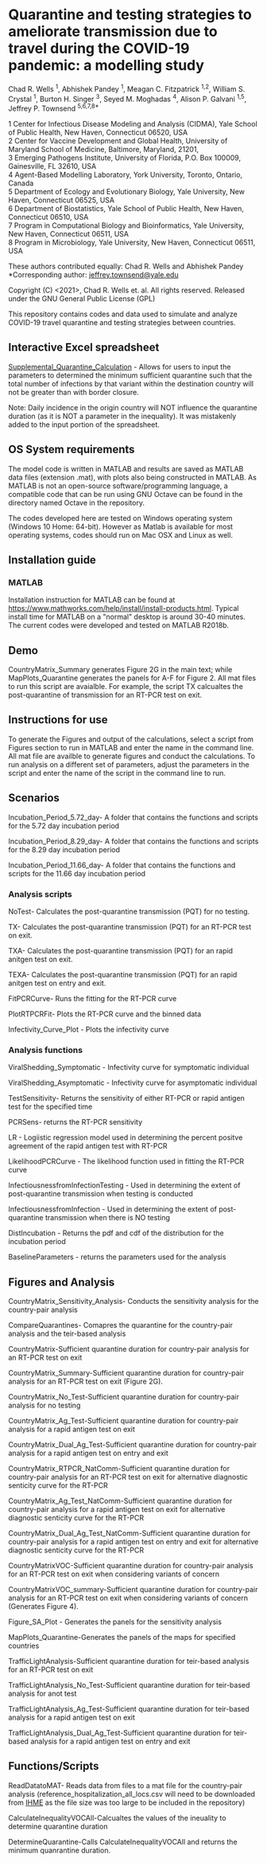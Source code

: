 # Quarantine and testing strategies to ameliorate transmission due to travel during the COVID-19 pandemic: a modelling study
Chad R. Wells <sup>1</sup>, Abhishek Pandey <sup>1</sup>, Meagan C. Fitzpatrick <sup>1,2</sup>, William S. Crystal <sup>1</sup>, Burton H. Singer <sup>3</sup>, Seyed M. Moghadas <sup>4</sup>, Alison P. Galvani <sup>1,5</sup>, Jeffrey P. Townsend <sup>5,6,7,8*</sup>


1 Center for Infectious Disease Modeling and Analysis (CIDMA), Yale School of Public Health, New Haven, Connecticut 06520, USA <br /> 
2 Center for Vaccine Development and Global Health, University of Maryland School of Medicine, Baltimore, Maryland, 21201, <br /> 
3 Emerging Pathogens Institute, University of Florida, P.O. Box 100009, Gainesville, FL 32610, USA <br /> 
4 Agent-Based Modelling Laboratory, York University, Toronto, Ontario, Canada <br /> 
5 Department of Ecology and Evolutionary Biology, Yale University, New Haven, Connecticut 06525, USA <br />
6 Department of Biostatistics, Yale School of Public Health, New Haven, Connecticut 06510, USA <br /> 
7 Program in Computational Biology and Bioinformatics, Yale University, New Haven, Connecticut 06511, USA <br /> 
8 Program in Microbiology, Yale University, New Haven, Connecticut 06511, USA <br /> 

These authors contributed equally: Chad R. Wells and Abhishek Pandey<br /> 
*Corresponding author: jeffrey.townsend@yale.edu

Copyright (C) <2021>, Chad R. Wells et. al. All rights reserved. Released under the GNU General Public License (GPL)

This repository contains codes and data used to simulate and analyze COVID-19 travel quarantine and testing strategies between countries.

## Interactive Excel spreadsheet
[Supplemental_Quarantine_Calculation](https://github.com/WellsRC/Quarantine-and-testing-to-ameliorate-transmission-due-to-travel-during-COVID-19-pandemic/blob/main/Supplementary_File.xlsx) - Allows for users to input the parameters to determined the minimum sufficient quarantine such that the total number of infections by that variant within the destination country will not be greater than with border closure. 

Note: Daily incidence in the origin country will NOT influence the quarantine duration (as it is NOT a parameter in the inequality). It was mistakenly added to the input portion of the spreadsheet.

## OS System requirements
The model code is written in MATLAB and results are saved as MATLAB data files (extension .mat), with plots also being constructed in MATLAB. As MATLAB is not an open-source software/programming language, a compatible code that can be run using GNU Octave can be found in the directory named Octave in the repository.

The codes developed here are tested on Windows operating system (Windows 10 Home: 64-bit). However as Matlab is available for most operating systems, codes should run on Mac OSX and Linux as well.

## Installation guide
### MATLAB
Installation instruction for MATLAB can be found at https://www.mathworks.com/help/install/install-products.html. Typical install time for MATLAB on a "normal" desktop is around 30-40 minutes. The current codes were developed and tested on MATLAB R2018b.

## Demo
CountryMatrix_Summary generates Figure 2G in the main text; while MapPlots_Quarantine generates the panels for A-F for Figure 2. All mat files to run this script are avaialble. For example, the script TX calcualtes the post-quarantine of transmission for an RT-PCR test on exit.
## Instructions for use
To generate the Figures and output of the calculations, select a script from Figures section to run in MATLAB and enter the name in the command line. All mat file are availble to generate figures and conduct the calculations. To run analysis on a different set of parameters, adjust the parameters in the script and enter the name of the script in the command line to run.

## Scenarios
Incubation_Period_5.72_day- A folder that contains the functions and scripts for the 5.72 day incubation period

Incubation_Period_8.29_day- A folder that contains the functions and scripts for the 8.29 day incubation period

Incubation_Period_11.66_day- A folder that contains the functions and scripts for the 11.66 day incubation period
### Analysis scripts
NoTest- Calculates the post-quarantine transmission (PQT) for no testing.

TX- Calculates the post-quarantine transmission (PQT) for an RT-PCR test on exit.

TXA- Calculates the post-quarantine transmission (PQT) for an rapid anitgen test on exit.

TEXA- Calculates the post-quarantine transmission (PQT) for an rapid anitgen test on entry and exit.

FitPCRCurve- Runs the fitting for the RT-PCR curve

PlotRTPCRFit- Plots the RT-PCR curve and the binned data

Infectivity_Curve_Plot - Plots the infectivity curve

### Analysis functions
ViralShedding_Symptomatic - Infectivity curve for symptomatic individual

ViralShedding_Asymptomatic - Infectivity curve for asymptomatic individual

TestSensitivity- Returns the sensitivity of either RT-PCR or rapid antigen test for the specified time

PCRSens- returns the RT-PCR sensitivity

LR - Logiistic regression model used in determining the percent positve agreement of the rapid antigen test with RT-PCR

LikelihoodPCRCurve - The likelihood function used in fitting the RT-PCR curve

InfectiousnessfromInfectionTesting - Used in determining the extent of post-quarantine transmission when testing is conducted

InfectiousnessfromInfection - Used in determining the extent of post-quarantine transmission when there is NO testing

DistIncubation - Returns the pdf and cdf of the distribution for the incubation period

BaselineParameters - returns the parameters used for the analysis

## Figures and Analysis
CountryMatrix_Sensitivity_Analysis- Conducts the sensitivity analysis for the country-pair analysis

CompareQuarantines- Comapres the quarantine for the country-pair analysis and the teir-based analysis

CountryMatrix-Sufficient quarantine duration for country-pair analysis for an RT-PCR test on exit

CountryMatrix_Summary-Sufficient quarantine duration for country-pair analysis for an RT-PCR test on exit (Figure 2G).

CountryMatrix_No_Test-Sufficient quarantine duration for country-pair analysis for no testing

CountryMatrix_Ag_Test-Sufficient quarantine duration for country-pair analysis for a rapid antigen test on exit

CountryMatrix_Dual_Ag_Test-Sufficient quarantine duration for country-pair analysis for a rapid antigen test on entry and exit

CountryMatrix_RTPCR_NatComm-Sufficient quarantine duration for country-pair analysis for an RT-PCR test on exit for alternative diagnostic senticity curve for the RT-PCR

CountryMatrix_Ag_Test_NatComm-Sufficient quarantine duration for country-pair analysis for a rapid antigen test on exit for alternative diagnostic senticity curve for the RT-PCR

CountryMatrix_Dual_Ag_Test_NatComm-Sufficient quarantine duration for country-pair analysis for a rapid antigen test on entry and exit for alternative diagnostic senticity curve for the RT-PCR

CountryMatrixVOC-Sufficient quarantine duration for country-pair analysis for an RT-PCR test on exit when considering variants of concern

CountryMatrixVOC_summary-Sufficient quarantine duration for country-pair analysis for an RT-PCR test on exit when considering variants of concern (Generates Figure 4).

Figure_SA_Plot - Generates the panels for the sensitivity analysis

MapPlots_Quarantine-Generates the panels of the maps for specified countries

TrafficLightAnalysis-Sufficient quarantine duration for teir-based analysis for an RT-PCR test on exit

TrafficLightAnalysis_No_Test-Sufficient quarantine duration for teir-based analysis for anot test

TrafficLightAnalysis_Ag_Test-Sufficient quarantine duration for teir-based analysis for a rapid antigen test on exit

TrafficLightAnalysis_Dual_Ag_Test-Sufficient quarantine duration for teir-based analysis for a rapid antigen test on entry and exit

## Functions/Scripts
ReadDatatoMAT- Reads data from files to a mat file for the country-pair analysis (reference_hospitalization_all_locs.csv will need to be downloaded from [IHME](http://www.healthdata.org/covid/data-downloads) as the file size was too large to be included in the repository)

CalculateInequalityVOCAll-Calcualtes the values of the ineuality to determine quarantine duration

DetermineQuarantine-Calls CalculateInequalityVOCAll and returns the minimum quanrantine duration.
